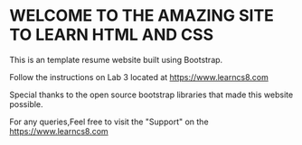 
# WELCOME TO THE AMAZING SITE TO LEARN HTML AND CSS 

This is an template resume website built using Bootstrap. 

Follow the instructions on Lab 3 located at https://www.learncs8.com 

Special thanks to the open source bootstrap libraries that made this website possible.

For any queries,Feel free to visit the "Support" on the https://www.learncs8.com  
